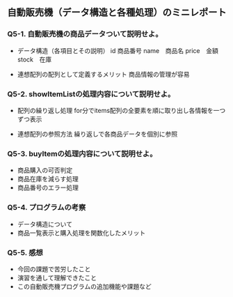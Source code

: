 ## 自動販売機（データ構造と各種処理）のミニレポート
### Q5-1. 自動販売機の商品データついて説明せよ。
* データ構造（各項目とその説明）
  id 商品番号
 name　商品名
  price　金額
  stock　在庫
  
* 連想配列の配列として定義するメリット
  商品情報の管理が容易
  
  
### Q5-2. showItemListの処理内容について説明せよ。
* 配列の繰り返し処理
  for分でitems配列の全要素を順に取り出し各情報を一つずつ表示
  
* 連想配列の参照方法
  繰り返しで各商品データを個別に参照
  
### Q5-3. buyItemの処理内容について説明せよ。
* 商品購入の可否判定
* 商品在庫を減らす処理
* 商品番号のエラー処理
### Q5-4. プログラムの考察
* データ構造について
* 商品一覧表示と購入処理を関数化したメリット
### Q5-5. 感想
* 今回の課題で苦労したこと
* 演習を通して理解できたこと
* この自動販売機プログラムの追加機能や課題など
